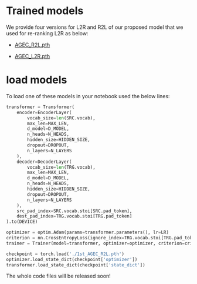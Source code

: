 

# Trained models
We provide four versions for L2R and R2L of our proposed model that we used for re-ranking L2R as below: 

- [AGEC_R2L.pth](https://drive.google.com/file/d/15J2qPWy2-x8rSejSyxoE6fYrRebkaBsD/view?usp=sharing)


- [AGEC_L2R.pth](https://drive.google.com/file/d/15J2qPWy2-x8rSejSyxoE6fYrRebkaBsD/view?usp=sharing)



# load models
To load one of these models in your notebook used the below lines: 

```py
transformer = Transformer(
    encoder=EncoderLayer(
        vocab_size=len(SRC.vocab),
        max_len=MAX_LEN,
        d_model=D_MODEL,
        n_heads=N_HEADS,
        hidden_size=HIDDEN_SIZE,
        dropout=DROPOUT,
        n_layers=N_LAYERS
    ),
    decoder=DecoderLayer(
        vocab_size=len(TRG.vocab),
        max_len=MAX_LEN,
        d_model=D_MODEL,
        n_heads=N_HEADS,
        hidden_size=HIDDEN_SIZE,
        dropout=DROPOUT,
        n_layers=N_LAYERS
    ),
    src_pad_index=SRC.vocab.stoi[SRC.pad_token],
    dest_pad_index=TRG.vocab.stoi[TRG.pad_token]
).to(DEVICE)

optimizer = optim.Adam(params=transformer.parameters(), lr=LR)
criterion = nn.CrossEntropyLoss(ignore_index=TRG.vocab.stoi[TRG.pad_token])
trainer = Trainer(model=transformer, optimizer=optimizer, criterion=criterion)

checkpoint = torch.load('./1st_AGEC_R2L.pth')
optimizer.load_state_dict(checkpoint['optimizer'])          
transformer.load_state_dict(checkpoint['state_dict'])
```
The whole code files will be released soon!
